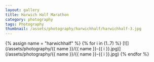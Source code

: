 ```yaml
---
layout: gallery
title: Harwich Half Marathon
category: photography
tags: Photography
thumbnail: /assets/photography/harwichhalf/harwichhalf-3.jpg
---
```


{% assign name = "harwichhalf" %}
{% for i in (1..7) %}
[![](/assets/photography/{{ name }}/{{ name }}-{{ i }}.jpg)](/assets/photography/{{ name }}/{{ name }}-{{ i }}.jpg)
{% endfor %}